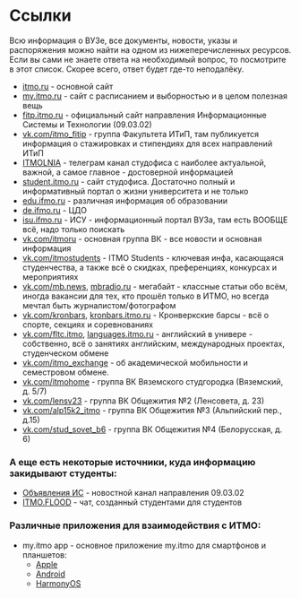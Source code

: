 # Ссылки

Всю информация о ВУЗе, все документы, новости, указы и распоряжения можно найти на одном из нижеперечисленных ресурсов. Если вы сами не знаете ответа на необходимый вопрос, то посмотрите в этот список. Скорее всего, ответ будет где-то неподалёку.
- [itmo.ru](https://www.itmo.ru) - основной сайт
- [my.itmo.ru](https://my.itmo.ru) - сайт с расписанием и выборностью и в целом полезная вещь
- [fitp.itmo.ru](http://fitp.itmo.ru) - официальный сайт направления Информационные Системы и Технологии (09.03.02)
- [vk.com/itmo_fitip](https://vk.com/itmo_fitip) - группа Факультета ИТиП, там публикуется информация о стажировках и стипендиях для всех направлений ИТиП 
- [ITMOLNIA](https://t.me/itmolnia) - телеграм канал студофиса с наиболее актуальной, важной, а самое главное - достоверной информацией
- [student.itmo.ru](https://student.itmo.ru/) - сайт студофиса. Достаточно полный и информативный портал о жизни университета и не только
- [edu.ifmo.ru](http://edu.ifmo.ru/) - различная информация об образовании
- [de.ifmo.ru](https://de.ifmo.ru) - ЦДО
- [isu.ifmo.ru](https://isu.ifmo.ru) - ИСУ - информационный портал ВУЗа, там есть ВООБЩЕ всё, надо только поискать
- [vk.com/itmoru](https://vk.com/itmoru) - основная группа ВК - все новости и основная информация
- [vk.com/itmostudents](https://vk.com/itmostudents) - ITMO Students - ключевая инфа, касающаяся студенчества, а также всё о скидках, преференциях, конкурсах и мероприятиях
- [vk.com/mb.news](https://vk.com/mb.news), [mbradio.ru](https://mbradio.ru) - мегабайт - классные статьи обо всём, иногда вакансии для тех, кто прошёл только в ИТМО, но всегда мечтал быть журналистом/фотографом
- [vk.com/kronbars](https://vk.com/kronbars), [kronbars.itmo.ru](https://kronbars.itmo.ru/) - Кронверкские барсы - всё о спорте, секциях и соревнованиях
- [vk.com/fltc.itmo](https://vk.com/fltc.itmo), [languages.itmo.ru](https://languages.itmo.ru/ru/) - английский в универе - собственно, всё о занятиях английским, международных проектах, студенческом обмене
- [vk.com/itmo_exchange](https://vk.com/itmo_exchange) - об академической мобильности и семестровом обмене.
- [vk.com/itmohome](https://vk.com/itmohome) - группа ВК Вяземского студгородка (Вяземский, д. 5/7)
- [vk.com/lensv23](https://vk.com/lensv23) - группа ВК Общежития №2 (Ленсовета, д. 23)
- [vk.com/alp15k2_itmo](https://vk.com/alp15k2_itmo) - группа ВК Общежития №3 (Альпийский пер., д.15)
- [vk.com/stud_sovet_b6](https://vk.com/stud_sovet_b6) - группа ВК Общежития №4 (Белорусская, д. 6)

### А еще есть некоторые источники, куда информацию закидывают студенты:
- [Объявления ИС](https://t.me/itmo_is) - новостной канал направления 09.03.02
- [ITMO.FLOOD](https://t.me/itmoconf) - чат, созданный студентами для студентов

### Различные приложения для взаимодействия с ИТМО:
- my.itmo app - основное приложение my.itmo для смартфонов и планшетов:
    - [Apple](https://apps.apple.com/ru/app/my-itmo/id1451816716)
    - [Android](https://play.google.com/store/apps/details?id=ru.ifmo.itmostudents&hl=ru&gl=US)
    - [HarmonyOS](https://appgallery.huawei.com/app/C105081211)